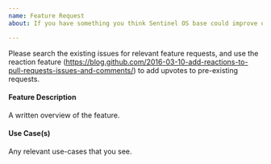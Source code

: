 ```yaml
---
name: Feature Request
about: If you have something you think Sentinel OS base could improve or add support for.

---
```


Please search the existing issues for relevant feature requests, and use the reaction feature (https://blog.github.com/2016-03-10-add-reactions-to-pull-requests-issues-and-comments/) to add upvotes to pre-existing requests.

#### Feature Description

A written overview of the feature.

#### Use Case(s)

Any relevant use-cases that you see.
